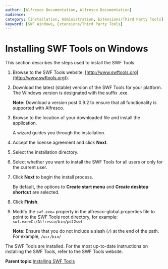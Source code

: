 ```yaml
---
author: [Alfresco Documentation, Alfresco Documentation]
audience: 
category: [Installation, Administration, Extensions/Third Party Tools]
keyword: [SWF Windows, Extensions/Third Party Tools]
---
```


# Installing SWF Tools on Windows

This section describes the steps used to install the SWF Tools.

1.  Browse to the SWF Tools website: [http://www.swftools.org](http://www.swftools.org)).

2.  Download the latest \(stable\) version of the SWF Tools for your platform. The Windows version is designated with the suffix .exe.

    **Note:** Download a version post 0.9.2 to ensure that all functionality is supported with Alfresco.

3.  Browse to the location of your downloaded file and install the application.

    A wizard guides you through the installation.

4.  Accept the license agreement and click **Next**.

5.  Select the installation directory.

6.  Select whether you want to install the SWF Tools for all users or only for the current user.

7.  Click **Next** to begin the install process.

    By default, the options to **Create start menu** and **Create desktop shortcut** are selected.

8.  Click **Finish**.

9.  Modify the `swf.exe=` property in the alfresco-global.properties file to point to the SWF Tools root directory, for example: `swf.exe=C:/Alfresco/bin/pdf2swf`

    **Note:** Ensure that you do not include a slash \(`/`\) at the end of the path. For example, `/usr/bin/`


The SWF Tools are installed. For the most up-to-date instructions on installing the SWF Tools, refer to the SWF Tools website.

**Parent topic:**[Installing SWF Tools](../concepts/swftool-intro.md)

